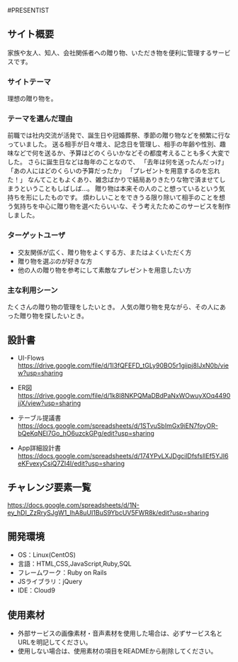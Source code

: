 #PRESENTIST

## サイト概要
家族や友人、知人、会社関係者への贈り物、いただき物を便利に管理するサービスです。

### サイトテーマ
理想の贈り物を。

### テーマを選んだ理由
前職では社内交流が活発で、誕生日や冠婚葬祭、季節の贈り物などを頻繁に行なっていました。
送る相手が日々増え、記念日を管理し、相手の年齢や性別、趣味などで何を送るか、予算はどのくらいかなどその都度考えることも多く大変でした。
さらに誕生日などは毎年のことなので、
「去年は何を送ったんだっけ」
「あの人にはどのくらいの予算だったか」
「プレゼントを用意するのを忘れた！」
なんてこともよくあり、雑念ばかりで結局ありきたりな物で済ませてしまうということもしばしば…。
贈り物は本来その人のこと想っているという気持ちを形にしたものです。
煩わしいことをできうる限り除いて相手のことを想う気持ちを中心に贈り物を選べたらいいな、そう考えたためこのサービスを制作しました。

### ターゲットユーザ
- 交友関係が広く、贈り物をよくする方、またはよくいただく方
- 贈り物を選ぶのが好きな方
- 他の人の贈り物を参考にして素敵なプレゼントを用意したい方

### 主な利用シーン
たくさんの贈り物の管理をしたいとき。
人気の贈り物を見ながら、その人にあった贈り物を探したいとき。

## 設計書
- UI-Flows
https://drive.google.com/file/d/1I3fQFEFD_tGLy90BO5r1giipj8IJxN0b/view?usp=sharing

- ER図
https://drive.google.com/file/d/1k8l8NKPQMaDBdPaNxWOwuyXOq4490jjX/view?usp=sharing

- テーブル提議書
https://docs.google.com/spreadsheets/d/1STvuSbImGx9iEN7foyOR-bQeKqNEI7Go_hO6uzckGPg/edit?usp=sharing

- App詳細設計書
https://docs.google.com/spreadsheets/d/174YPvLXJDgcilDfsfsllEf5YJI6eKFvexyCsiQ7ZI4I/edit?usp=sharing

## チャレンジ要素一覧
https://docs.google.com/spreadsheets/d/1N-ey_hDI_ZzRrySJgW1_lhA8uUI1BuS9YbcUV5FWR8k/edit?usp=sharing

## 開発環境
- OS：Linux(CentOS)
- 言語：HTML,CSS,JavaScript,Ruby,SQL
- フレームワーク：Ruby on Rails
- JSライブラリ：jQuery
- IDE：Cloud9

## 使用素材
- 外部サービスの画像素材・音声素材を使用した場合は、必ずサービス名とURLを明記してください。
- 使用しない場合は、使用素材の項目をREADMEから削除してください。
